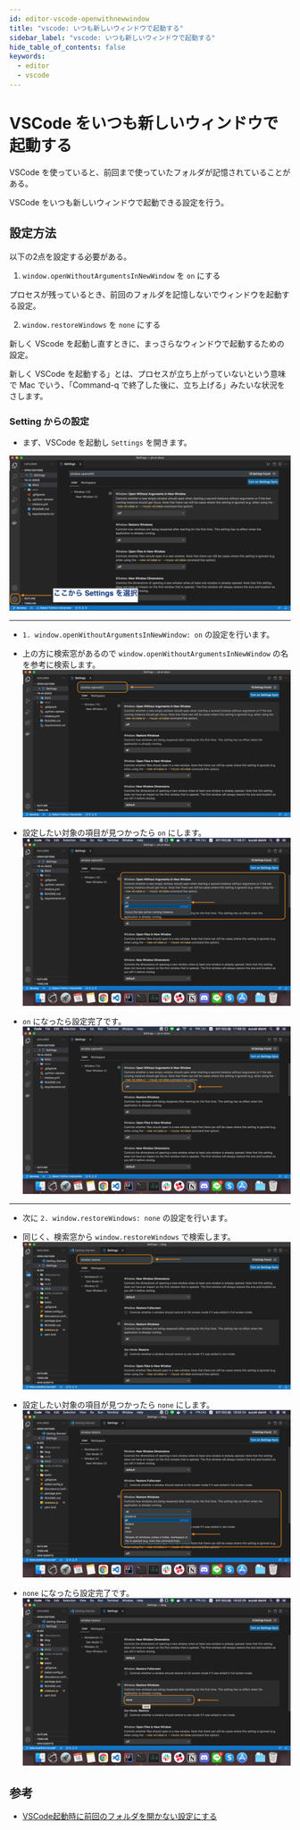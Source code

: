 ```yaml
---
id: editor-vscode-openwithnewwindow
title: "vscode: いつも新しいウィンドウで起動する"
sidebar_label: "vscode: いつも新しいウィンドウで起動する"
hide_table_of_contents: false
keywords:
  - editor
  - vscode
---
```


<!-- date: 2021/06/18 -->

# VSCode をいつも新しいウィンドウで起動する

VSCode を使っていると、前回まで使っていたフォルダが記憶されていることがある。

VSCode をいつも新しいウィンドウで起動できる設定を行う。


## 設定方法

以下の2点を設定する必要がある。

1. `window.openWithoutArgumentsInNewWindow` を `on` にする

プロセスが残っているとき、前回のフォルダを記憶しないでウィンドウを起動する設定。


2. `window.restoreWindows` を `none` にする

新しく VScode を起動し直すときに、まっさらなウィンドウで起動するための設定。

新しく VSCode を起動する」とは、プロセスが立ち上がっていないという意味で
Mac でいう、「Command-q で終了した後に、立ち上げる」みたいな状況をさします。


### Setting からの設定

* まず、VSCode を起動し `Settings` を開きます。

![](./media/open_setting.png)

---

* `1. window.openWithoutArgumentsInNewWindow: on` の設定を行います。

* 上の方に検索窓があるので `window.openWithoutArgumentsInNewWindow` の名を参考に検索します。
![](./media/open_without_narguments_in_new_window/01_search.png)

* 設定したい対象の項目が見つかったら `on` にします。
![](./media/open_without_narguments_in_new_window/02_set_on.png)

* `on` になったら設定完了です。
![](./media/open_without_narguments_in_new_window/03_result.png)

---

* 次に `2. window.restoreWindows: none` の設定を行います。

* 同じく、検索窓から `window.restoreWindows` で検索します。
![](./media/restore_windows/01_search.png)

* 設定したい対象の項目が見つかったら `none` にします。
![](./media/restore_windows/02_set_on.png)

* `none` になったら設定完了です。
![](./media/restore_windows/03_result.png)



## 参考
* [VSCode起動時に前回のフォルダを開かない設定にする](https://qiita.com/yanchi4425/items/dd05109ad88e356e57df)
